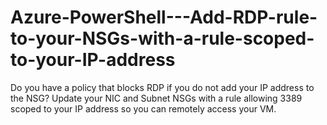 # Azure-PowerShell---Add-RDP-rule-to-your-NSGs-with-a-rule-scoped-to-your-IP-address
Do you have a policy that blocks RDP if you do not add your IP address to the NSG? Update your NIC and Subnet NSGs with a rule allowing 3389 scoped to your IP address so you can remotely access your VM.
